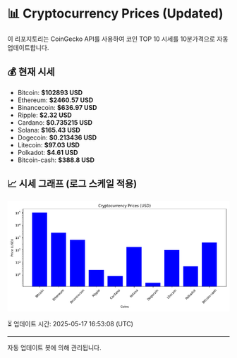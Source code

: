 
# 📊 Cryptocurrency Prices (Updated)

이 리포지토리는 CoinGecko API를 사용하여 코인 TOP 10 시세를 10분가격으로 자동 업데이트합니다.

## 💰 현재 시세
- Bitcoin: **$102893 USD**
- Ethereum: **$2460.57 USD**
- Binancecoin: **$636.97 USD**
- Ripple: **$2.32 USD**
- Cardano: **$0.735215 USD**
- Solana: **$165.43 USD**
- Dogecoin: **$0.213436 USD**
- Litecoin: **$97.03 USD**
- Polkadot: **$4.61 USD**
- Bitcoin-cash: **$388.8 USD**

## 📈 시세 그래프 (로그 스케일 적용)
![Crypto Prices](crypto_prices.png)

⏳ 업데이트 시간: 2025-05-17 16:53:08 (UTC)

---
자동 업데이트 봇에 의해 관리됩니다.
